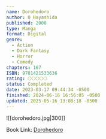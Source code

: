```yaml
---
name: Dorohedoro
author: Q Hayashida
published: 2000
type: Manga
format: Digital
genre:
  - Action
  - Dark Fantasy
  - Horror
  - Comedy
chapters: 167
ISBN: 9781421533636
rating: 🌕🌕🌕🌕🌕
status: Completed
date: 2023-03-17 09:44:34 -0500
finished: 2024-06-16 16:56:05 -0500
updated: 2025-05-16 13:08:18 -0500
---
```


![[dorohedoro.jpg|300]]

Book Link: [Dorohedoro](https://myanimelist.net/manga/1133/Dorohedoro)

